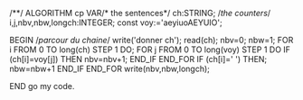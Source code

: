 /**/
ALGORITHM cp
VAR/* the sentences*/
    ch:STRING;
    /*the counters*/
    i,j,nbv,nbw,longch:INTEGER;
    const voy:='aeyiuoAEYUIO';

    
BEGIN
/*parcour du chaine*/
    write('donner ch');
    read(ch);
    nbv=0;
    nbw=1;
    FOR i FROM 0 TO long(ch) STEP 1 DO;
        FOR j FROM 0 TO long(voy) STEP 1  DO
            IF (ch[i]=voy[j]) THEN
                nbv=nbv+1;
            END_IF
        END_FOR
        IF (ch[i]=' ') THEN;
            nbw=nbw+1
        END_IF
    END_FOR
    write(nbv,nbw,longch);
    
END
go my code.